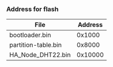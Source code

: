 ### Address for flash
| File			| 	Address 	|
|--------------------------------------|--------------------------|
| bootloader.bin		| 	0x1000	|
| partition-table.bin        	| 	0x8000 	|
| HA_Node_DHT22.bin 	| 	0x10000	|